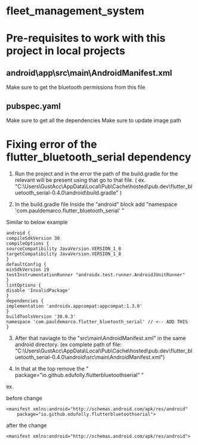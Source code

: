 # fleet_management_system

# Pre-requisites to work with this project in local projects

## android\app\src\main\AndroidManifest.xml

Make sure to get the bluetooth permissions from this file

## pubspec.yaml

Make sure to get all the dependencies
Make sure to update image path

# Fixing error of the flutter_bluetooth_serial dependency

1. Run the project and in the error the path of the build.gradle for the relevant will be present using that go to that file. ( ex. "C:\Users\GustAcc\AppData\Local\Pub\Cache\hosted\pub.dev\flutter_bluetooth_serial-0.4.0\android\build.gradle" )

2. In the build.gradle file Inside the "android" block add "namespace 'com.pauldemarco.flutter_bluetooth_serial' "

Similar to below example

```
android {
compileSdkVersion 30
compileOptions {
sourceCompatibility JavaVersion.VERSION_1_8
targetCompatibility JavaVersion.VERSION_1_8
}
defaultConfig {
minSdkVersion 19
testInstrumentationRunner "androidx.test.runner.AndroidJUnitRunner"
}
lintOptions {
disable 'InvalidPackage'
}
dependencies {
implementation 'androidx.appcompat:appcompat:1.3.0'
}
buildToolsVersion '30.0.3'
namespace 'com.pauldemarco.flutter_bluetooth_serial' // <-- ADD THIS
}
```

3. After that naviagte to the "src\main\AndroidManifest.xml" in the same android directory. (ex complete path of file: "C:\Users\GustAcc\AppData\Local\Pub\Cache\hosted\pub.dev\flutter_bluetooth_serial-0.4.0\android\src\main\AndroidManifest.xml")

4. In that at the top remove the " package="io.github.edufolly.flutterbluetoothserial" "

ex.

before change

```
<manifest xmlns:android="http://schemas.android.com/apk/res/android"
    package="io.github.edufolly.flutterbluetoothserial">
```

after the change

```
<manifest xmlns:android="http://schemas.android.com/apk/res/android">
```
